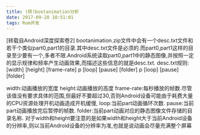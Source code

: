 ```yaml
---
title: (转)bootanimation分析
date: 2017-09-28 10:51:01
tags: Rom开发
---
```

[转载自Android深度探索卷2]
bootanimation.zip文件中会有一个desc.txt文件和若干个类似part0,part1的目录.其中desc.txt文件是必须的.而part0,part1这样的目录至少要有一个,多者不限.Android系统读取part0,part1中的静态图像,并按照一定的显示规律和频率产生动画效果,而描述这些信息的就是desc.txt.
desc.txt规则:
[width] [height] [frame-rate]
p [loop] [pause] [folder]
p [loop] [pause] [folder]

width:动画播放的宽度
height:动画播放的高度
frame-rate:每秒播放的帧数.尽管该值没有要求具体的范围,但最好不要超过30,否则Android设备可能由于耗费大量的CPU资源处理开机动画造成开机缓慢,
loop:当前part动画循环次数.
pause:当前part动画播放完后暂停的帧数.
folder:当前part动画对应的静态图像文件存储的目录名称.
对于width和height要注意的是如果width和height大于当前Android设备的分辨率,则以当前Android设备的分辨率为准,也就是说动画会尽量充满整个屏幕